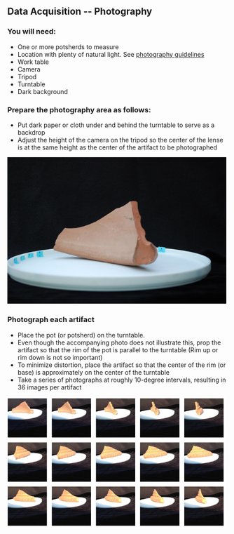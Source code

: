 ## Data Acquisition -- Photography

### You will need:

* One or more potsherds to measure
* Location with plenty of natural light. See [photography guidelines](https://homes.esat.kuleuven.be/~visit3d/webservice/v2/manual3.php#SEC2)
* Work table
* Camera
* Tripod
* Turntable
* Dark background

### Prepare the photography area as follows:

* Put dark paper or cloth under and behind the turntable to serve as a backdrop
* Adjust the height of the camera on the tripod so the center of the lense is at the same height as the center of the artifact to be photographed

<img src="images/illustration_stage.JPG" width="500">

### Photograph each artifact

* Place the pot (or potsherd) on the turntable.
* Even though the accompanying photo does not illustrate this, prop the artifact so that the rim of the pot is parallel to the turntable (Rim up or rim down is not so important)
* To minimize distortion, place the artifact so that the center of the rim (or base) is approximately on the center of the turntable
* Take a series of photographs at roughly 10-degree intervals, resulting in 36 images per artifact

<img src="images/every_ten_degrees.png" width="500">
